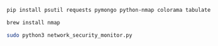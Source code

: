 ```bash 
pip install psutil requests pymongo python-nmap colorama tabulate
```

```bash
brew install nmap
```

```bash
sudo python3 network_security_monitor.py
```
